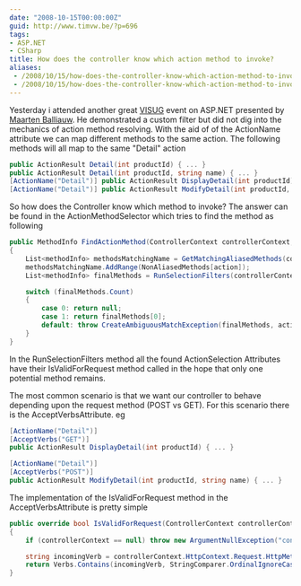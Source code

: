 ```yaml
---
date: "2008-10-15T00:00:00Z"
guid: http://www.timvw.be/?p=696
tags:
- ASP.NET
- CSharp
title: How does the controller know which action method to invoke?
aliases:
 - /2008/10/15/how-does-the-controller-know-which-action-method-to-invoke/
 - /2008/10/15/how-does-the-controller-know-which-action-method-to-invoke.html
---
```

Yesterday i attended another great [VISUG](http://www.visug.be) event on ASP.NET presented by [Maarten Balliauw](http://blog.maartenballiauw.be/). He demonstrated a custom filter but did not dig into the mechanics of action method resolving. With the aid of of the ActionName attribute we can map different methods to the same action. The following methods will all map to the same "Detail" action

```csharp
public ActionResult Detail(int productId) { ... }
public ActionResult Detail(int productId, string name) { ... }
[ActionName("Detail")] public ActionResult DisplayDetail(int productId) { ... }
[ActionName("Detail")] public ActionResult ModifyDetail(int productId, string name) { ... }
```

So how does the Controller know which method to invoke? The answer can be found in the ActionMethodSelector which tries to find the method as following

```csharp
public MethodInfo FindActionMethod(ControllerContext controllerContext, string action)
{
	List<methodInfo> methodsMatchingName = GetMatchingAliasedMethods(controllerContext, action);
	methodsMatchingName.AddRange(NonAliasedMethods[action]);
	List<methodInfo> finalMethods = RunSelectionFilters(controllerContext, methodsMatchingName);

	switch (finalMethods.Count)
	{
		case 0: return null;
		case 1: return finalMethods[0];
		default: throw CreateAmbiguousMatchException(finalMethods, action);
	}
}
```

In the RunSelectionFilters method all the found ActionSelection Attributes have their IsValidForRequest method called in the hope that only one potential method remains.

The most common scenario is that we want our controller to behave depending upon the request method (POST vs GET). For this scenario there is the AcceptVerbsAttribute. eg

```csharp
[ActionName("Detail")]
[AcceptVerbs("GET")]
public ActionResult DisplayDetail(int productId) { ... }

[ActionName("Detail")]
[AcceptVerbs("POST")]
public ActionResult ModifyDetail(int productId, string name) { ... }
```

The implementation of the IsValidForRequest method in the AcceptVerbsAttribute is pretty simple

```csharp
public override bool IsValidForRequest(ControllerContext controllerContext, MethodInfo methodInfo)
{
	if (controllerContext == null) throw new ArgumentNullException("controllerContext");

	string incomingVerb = controllerContext.HttpContext.Request.HttpMethod;
	return Verbs.Contains(incomingVerb, StringComparer.OrdinalIgnoreCase);
}
```

